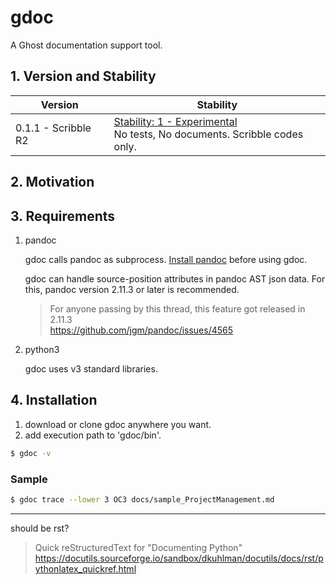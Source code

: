 # gdoc

A Ghost documentation support tool.

## 1. Version and Stability

| Version | Stability |
| ------- | --------- |
| 0.1.1 - Scribble R2 | [Stability: 1 - Experimental](https://nodejs.org/api/documentation.html#documentation_stability_index)<br>No tests, No documents. Scribble codes only.

## 2. Motivation

## 3. Requirements

1. pandoc

   gdoc calls pandoc as subprocess.
   [Install pandoc](https://pandoc.org/installing.html) before using gdoc.

   gdoc can handle source-position attributes in pandoc AST json data.
   For this, pandoc version 2.11.3 or later is recommended.

   > For anyone passing by this thread, this feature got released in 2.11.3  
   > https://github.com/jgm/pandoc/issues/4565

2. python3

   gdoc uses v3 standard libraries.

## 4. Installation

1. download or clone gdoc anywhere you want.
2. add execution path to 'gdoc/bin'.

```sh
$ gdoc -v
```

### Sample

```sh
$ gdoc trace --lower 3 OC3 docs/sample_ProjectManagement.md
```

---
should be rst?

> Quick reStructuredText for "Documenting Python"
> https://docutils.sourceforge.io/sandbox/dkuhlman/docutils/docs/rst/pythonlatex_quickref.html
